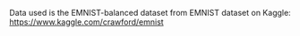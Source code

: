 Data used is the EMNIST-balanced dataset from EMNIST dataset on Kaggle: https://www.kaggle.com/crawford/emnist

